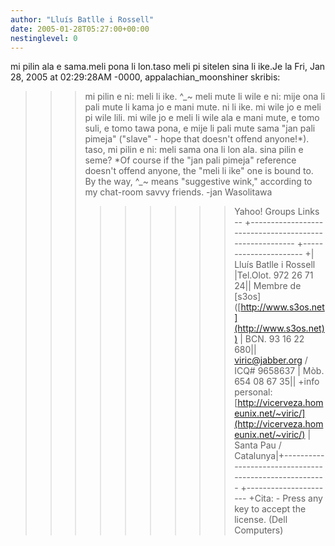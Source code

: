 ```yaml
---
author: "Lluís Batlle i Rossell"
date: 2005-01-28T05:27:00+00:00
nestinglevel: 0
---
```

mi pilin ala e sama.meli pona li lon.taso meli pi sitelen sina li ike.Je la Fri, Jan 28, 2005 at 02:29:28AM -0000, appalachian\_moonshiner skribis:
>>> mi pilin e ni: meli li ike. ^\_~
>> meli mute li wile e ni: mije ona li pali mute li kama jo e mani mute.
> ni li ike.
>> mi wile jo e meli pi wile lili.
>> mi wile jo e meli li wile ala e mani mute, e tomo suli, e tomo tawa
> pona, e mije li pali mute sama "jan pali pimeja" ("slave" - hope
> that doesn't offend anyone!\*).
>> taso, mi pilin e ni: meli sama ona li lon ala.
>> sina pilin e seme?
>>> \*Of course if the "jan pali pimeja" reference doesn't offend anyone,
> the "meli li ike" one is bound to.
>> By the way, ^\_~ means "suggestive wink," according to my chat-room
> savvy friends.
>> -jan Wasolitawa
>>>>>>>>> Yahoo! Groups Links
>>>>>>>--
+-------------------------------------------------------
+----------------------
+| Lluís Batlle i Rossell |Tel.Olot. 972 26 71 24|| Membre de \[s3os\] ([http://www.s3os.net](http://www.s3os.net)) | BCN. 93 16 22 680|| [viric@jabber.org](mailto://viric@jabber.org) / ICQ# 9658637 | Mòb. 654 08 67 35|| +info personal: [http://vicerveza.homeunix.net/~viric/](http://vicerveza.homeunix.net/~viric/) | Santa Pau / Catalunya|+-------------------------------------------------------
+----------------------
+Cita: - Press any key to accept the license. (Dell Computers)